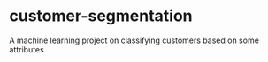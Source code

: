 # customer-segmentation
A machine learning project on classifying customers based on some attributes
